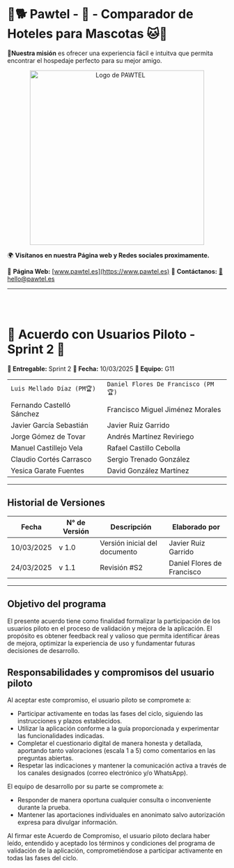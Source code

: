 # 🐾🐕 Pawtel - 🏨 - Comparador de Hoteles para Mascotas 🐱🐾
**🎯Nuestra misión** es ofrecer una experiencia fácil e intuitva que permita encontrar el hospedaje perfecto para su mejor amigo.

<p align="center">
  <img src="https://github.com/LuisMelladoDiaz/Pawtel-ComparadorDeHotelesParaMascotas/blob/task/personalizar_md/frontend/src/assets/pawtel.jpg?raw=true" alt="Logo de PAWTEL" width="400">
</p>

🌍 **Visítanos en nuestra Página web y Redes sociales proximamente.**

📌 **Página Web:** [www.pawtel.es](https://www.pawtel.es)
📩 **Contáctanos:** [📧 hello@pawtel.es](mailto:chello@pawtel.es)

---

<br><br>

# 📑 **Acuerdo con Usuarios Piloto - Sprint 2** 🚀

**📅 Entregable:** Sprint 2
**📆 Fecha:** 10/03/2025
**👥 Equipo:** G11

|  |   |
|--------------------------|---|
| `Luis Mellado Díaz (PM🏆)` | `Daniel Flores De Francisco (PM🏆)` |
| Fernando Castelló Sánchez | Francisco Miguel Jiménez Morales |
| Javier García Sebastián | Javier Ruiz Garrido |
| Jorge Gómez de Tovar | Andrés Martínez Reviriego |
| Manuel Castillejo Vela | Rafael Castillo Cebolla |
| Claudio Cortés Carrasco | Sergio Trenado González |
| Yesica Garate Fuentes | David González Martínez |

---

## Historial de Versiones
| Fecha       | N° de Versión | Descripción               | Elaborado por           |
|-------------|---------------|---------------------------|-------------------------|
| 10/03/2025  | v 1.0         | Versión inicial del documento |Javier Ruiz Garrido |
| 24/03/2025  | v 1.1         | Revisión #S2 |Daniel Flores de Francisco |

---

## Objetivo del programa

El presente acuerdo tiene como finalidad formalizar la participación de los usuarios piloto en el proceso de validación y mejora de la aplicación. El propósito es obtener feedback real y valioso que permita identificar áreas de mejora, optimizar la experiencia de uso y fundamentar futuras decisiones de desarrollo.

## Responsabilidades y compromisos del usuario piloto

Al aceptar este compromiso, el usuario piloto se compromete a:

- Participar activamente en todas las fases del ciclo, siguiendo las instrucciones y plazos establecidos.
- Utilizar la aplicación conforme a la guía proporcionada y experimentar las funcionalidades indicadas.
- Completar el cuestionario digital de manera honesta y detallada, aportando tanto valoraciones (escala 1 a 5) como comentarios en las preguntas abiertas.
- Respetar las indicaciones y mantener la comunicación activa a través de los canales designados (correo electrónico y/o WhatsApp).

El equipo de desarrollo por su parte se compromete a:

- Responder de manera oportuna cualquier consulta o inconveniente durante la prueba.
- Mantener las aportaciones individuales en anonimato salvo autorización expresa para divulgar información.


Al firmar este Acuerdo de Compromiso, el usuario piloto declara haber leído, entendido y aceptado los términos y condiciones del programa de validación de la aplicación, comprometiéndose a participar activamente en todas las fases del ciclo.
